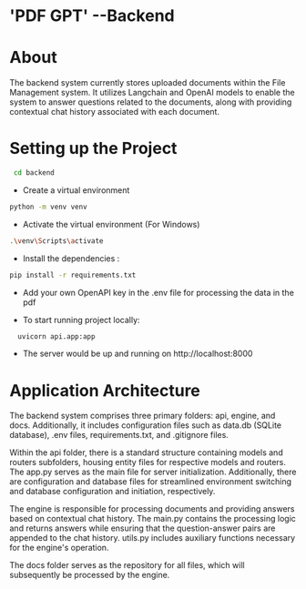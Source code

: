 # 'PDF GPT' --Backend

# About 

The backend system currently stores uploaded documents within the File Management system. It utilizes Langchain and OpenAI models to enable the system to answer questions related to the documents, along with providing contextual chat history associated with each document.


# Setting up the Project

```bash
 cd backend
```
* Create a virtual environment
 ```bash
 python -m venv venv
 ```
* Activate the virtual environment (For Windows)
 ```bash
 .\venv\Scripts\activate  
 ``` 

* Install the dependencies : 
 ```bash
 pip install -r requirements.txt
 ```
* Add your own OpenAPI key in the .env file for processing the data in the pdf

* To start running project locally:
```bash
  uvicorn api.app:app 
 ```
* The server would be up and running on http://localhost:8000

# Application Architecture

The backend system comprises three primary folders: api, engine, and docs. Additionally, it includes configuration files such as data.db (SQLite database), .env files, requirements.txt, and .gitignore files.

Within the api folder, there is a standard structure containing models and routers subfolders, housing entity files for respective models and routers. The app.py serves as the main file for server initialization. Additionally, there are configuration and database files for streamlined environment switching and database configuration and initiation, respectively.

The engine is responsible for processing documents and providing answers based on contextual chat history. The main.py contains the processing logic and returns answers while ensuring that the question-answer pairs are appended to the chat history. utils.py includes auxiliary functions necessary for the engine's operation.

The docs folder serves as the repository for all files, which will subsequently be processed by the engine.




